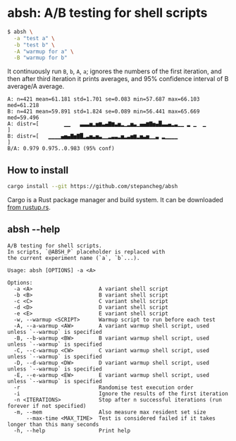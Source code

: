 # absh: A/B testing for shell scripts

```sh
$ absh \
  -a "test a" \
  -b "test b" \
  -A "warmup for a" \
  -B "warmup for b"
```

It continuously run `B`, `b`, `A`, `a`; ignores the numbers of the first iteration,
and then after third iteration it prints averages, and 95% confidence interval of B average/A average.

```
A: n=421 mean=61.181 std=1.701 se=0.083 min=57.687 max=66.103 med=61.218
B: n=421 mean=59.891 std=1.824 se=0.089 min=56.441 max=65.669 med=59.496
A: distr=[        ▁▁   ▃▃▃▅▂▅▆▃▄▇▆▃▅▂▁▂▅▃▁▄▄▆▇▅▄█▃▃▄▂▃▁▁ ▂ ▁  ▁        ]
B: distr=[   ▁▁▁▁▄▅▄▇▅▇█▂▃▅▃▅▃▁▁▂▃▃▂▅▂▃▅▆▂▅▃▅▁▁▃ ▂▁▁▁▁                 ]
B/A: 0.979 0.975..0.983 (95% conf)
```

## How to install

```sh
cargo install --git https://github.com/stepancheg/absh
```

Cargo is a Rust package manager and build system. It can be downloaded [from rustup.rs](https://rustup.rs/).

## absh --help

<!-- absh-help:start -->
```
A/B testing for shell scripts.
In scripts, `@ABSH_P` placeholder is replaced with
the current experiment name (`a`, `b`...).

Usage: absh [OPTIONS] -a <A>

Options:
  -a <A>                     A variant shell script
  -b <B>                     B variant shell script
  -c <C>                     C variant shell script
  -d <D>                     D variant shell script
  -e <E>                     E variant shell script
  -w, --warmup <SCRIPT>      Warmup script to run before each test
  -A, --a-warmup <AW>        A variant warmup shell script, used unless `--warmup` is specified
  -B, --b-warmup <BW>        B variant warmup shell script, used unless `--warmup` is specified
  -C, --c-warmup <CW>        C variant warmup shell script, used unless `--warmup` is specified
  -D, --d-warmup <DW>        D variant warmup shell script, used unless `--warmup` is specified
  -E, --e-warmup <EW>        E variant warmup shell script, used unless `--warmup` is specified
  -r                         Randomise test execution order
  -i                         Ignore the results of the first iteration
  -n <ITERATIONS>            Stop after n successful iterations (run forever if not specified)
  -m, --mem                  Also measure max resident set size
      --max-time <MAX_TIME>  Test is considered failed if it takes longer than this many seconds
  -h, --help                 Print help
```
<!-- absh-help:end -->
